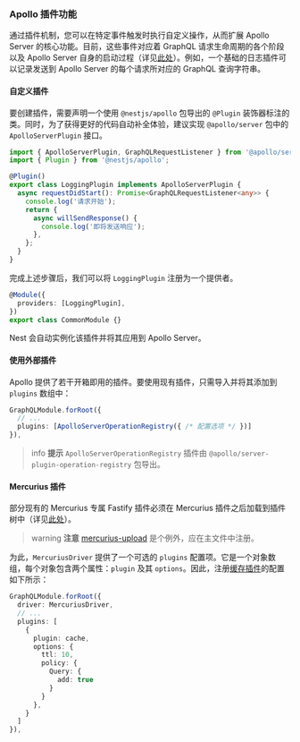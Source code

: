 ### Apollo 插件功能

通过插件机制，您可以在特定事件触发时执行自定义操作，从而扩展 Apollo Server 的核心功能。目前，这些事件对应着 GraphQL 请求生命周期的各个阶段以及 Apollo Server 自身的启动过程（详见[此处](https://www.apollographql.com/docs/apollo-server/integrations/plugins/)）。例如，一个基础的日志插件可以记录发送到 Apollo Server 的每个请求所对应的 GraphQL 查询字符串。

#### 自定义插件

要创建插件，需要声明一个使用 `@nestjs/apollo` 包导出的 `@Plugin` 装饰器标注的类。同时，为了获得更好的代码自动补全体验，建议实现 `@apollo/server` 包中的 `ApolloServerPlugin` 接口。

```typescript
import { ApolloServerPlugin, GraphQLRequestListener } from '@apollo/server';
import { Plugin } from '@nestjs/apollo';

@Plugin()
export class LoggingPlugin implements ApolloServerPlugin {
  async requestDidStart(): Promise<GraphQLRequestListener<any>> {
    console.log('请求开始');
    return {
      async willSendResponse() {
        console.log('即将发送响应');
      },
    };
  }
}
```

完成上述步骤后，我们可以将 `LoggingPlugin` 注册为一个提供者。

```typescript
@Module({
  providers: [LoggingPlugin],
})
export class CommonModule {}
```

Nest 会自动实例化该插件并将其应用到 Apollo Server。

#### 使用外部插件

Apollo 提供了若干开箱即用的插件。要使用现有插件，只需导入并将其添加到 `plugins` 数组中：

```typescript
GraphQLModule.forRoot({
  // ...
  plugins: [ApolloServerOperationRegistry({ /* 配置选项 */ })]
}),
```

> info **提示** `ApolloServerOperationRegistry` 插件由 `@apollo/server-plugin-operation-registry` 包导出。

#### Mercurius 插件

部分现有的 Mercurius 专属 Fastify 插件必须在 Mercurius 插件之后加载到插件树中（详见[此处](https://mercurius.dev/#/docs/plugins)）。

> warning **注意** [mercurius-upload](https://github.com/mercurius-js/mercurius-upload) 是个例外，应在主文件中注册。

为此，`MercuriusDriver` 提供了一个可选的 `plugins` 配置项。它是一个对象数组，每个对象包含两个属性：`plugin` 及其 `options`。因此，注册[缓存插件](https://github.com/mercurius-js/cache)的配置如下所示：

```typescript
GraphQLModule.forRoot({
  driver: MercuriusDriver,
  // ...
  plugins: [
    {
      plugin: cache,
      options: {
        ttl: 10,
        policy: {
          Query: {
            add: true
          }
        }
      },
    }
  ]
}),
```